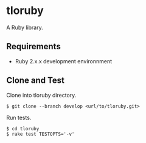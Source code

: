 # tloruby

A Ruby library.

## Requirements

* Ruby 2.x.x development environnment

## Clone and Test

Clone into tloruby directory.

```
$ git clone --branch develop <url/to/tloruby.git>
```

Run tests.

```
$ cd tloruby
$ rake test TESTOPTS='-v'
```

